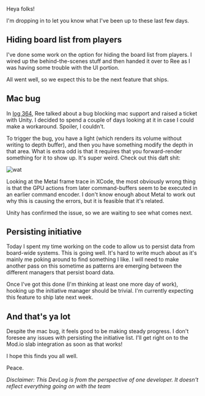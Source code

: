 Heya folks!

I'm dropping in to let you know what I've been up to these last few days. 

## Hiding board list from players

I've done some work on the option for hiding the board list from players. I wired up the behind-the-scenes stuff and then handed it over to Ree as I was having some trouble with the UI portion.

All went well, so we expect this to be the next feature that ships.

## Mac bug

In [log 364](https://bouncyrock.com/news/articles/talespire-dev-log-364), Ree talked about a bug blocking mac support and raised a ticket with Unity. I decided to spend a couple of days looking at it in case I could make a workaround. Spoiler, I couldn't.

To trigger the bug, you have a light (which renders its volume without writing to depth buffer), and then you have something modify the depth in that area. What is extra odd is that it requires that you forward-render something for it to show up. It's super weird. Check out this daft shit:

![wat]()

Looking at the Metal frame trace in XCode, the most obviously wrong thing is that the GPU actions from later command-buffers seem to be executed in an earlier command encoder. I don't know enough about Metal to work out why this is causing the errors, but it is feasible that it's related.

Unity has confirmed the issue, so we are waiting to see what comes next.

## Persisting initiative

Today I spent my time working on the code to allow us to persist data from board-wide systems. This is going well. It's hard to write much about as it's mainly me poking around to find something I like. I will need to make another pass on this sometime as patterns are emerging between the different managers that persist board data.

Once I've got this done (I'm thinking at least one more day of work), hooking up the initiative manager should be trivial. I'm currently expecting this feature to ship late next week.

## And that's ya lot

Despite the mac bug, it feels good to be making steady progress. I don't foresee any issues with persisting the initiative list. I'll get right on to the Mod.io slab integration as soon as that works!

I hope this finds you all well.

Peace.


*Disclaimer: This DevLog is from the perspective of one developer. It doesn't reflect everything going on with the team*
